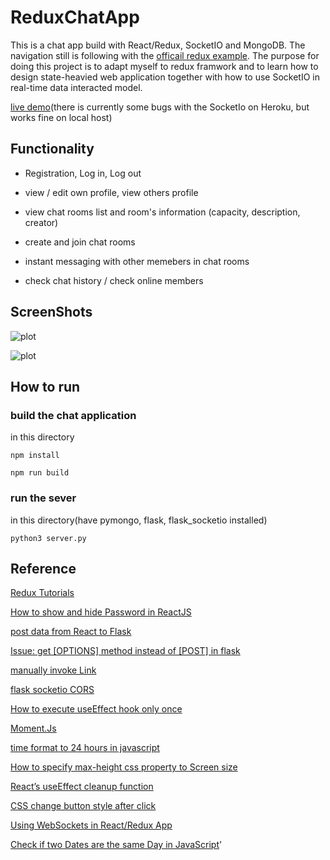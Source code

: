 # ReduxChatApp
This is a chat app build with React/Redux, SocketIO and MongoDB. The navigation still is following with the [officail redux example](https://redux.js.org/tutorials/essentials/part-1-overview-concepts). The purpose for doing this project is to  adapt myself to redux framwork and to learn how to design state-heavied web application together with how to use SocketIO in real-time data interacted model.

[live demo](https://hklu-chat-rooms.herokuapp.com/home)(there is currently some bugs with the SocketIo on Heroku, but works fine on local host)

## Functionality

- Registration, Log in, Log out

- view / edit own profile, view others profile

- view chat rooms list and room's information (capacity, description, creator)

- create and join chat rooms

- instant messaging with other memebers in chat rooms

- check chat history / check online members

## ScreenShots

![plot](./screen_shots/shot_1.png)

![plot](./screen_shots/shot_2.png)

## How to run

### build the chat application

in this directory

``` SHELL
npm install

npm run build
```

### run the sever

 in this directory(have pymongo, flask, flask_socketio installed)

``` SHELL
python3 server.py
```

## Reference

[Redux Tutorials](https://redux.js.org/tutorials/essentials/part-1-overview-concepts)

[How to show and hide Password in ReactJS](https://www.geeksforgeeks.org/how-to-show-and-hide-password-in-reactjs/)

[post data from React to Flask](https://dev.to/dev_elie/sending-data-from-react-to-flask-apm)

[Issue: get [OPTIONS] method instead of [POST] in flask](https://stackoverflow.com/questions/68012921/i-get-options-method-instead-of-post-in-flask)

[manually invoke Link](https://stackoverflow.com/questions/29244731/react-router-how-to-manually-invoke-link)

[flask socketio CORS](https://stackoverflow.com/questions/29187933/flask-socketio-cors)

[How to execute useEffect hook only once](https://www.gosink.in/react-js-how-to-render-useeffect-only-once/)

[Moment.Js](https://momentjs.com/)

[time format to 24 hours in javascript](https://stackoverflow.com/questions/22347521/change-time-format-to-24-hours-in-javascript)

[How to specify max-height css property to Screen size](https://stackoverflow.com/questions/20488298/how-to-specify-max-height-css-property-to-screen-size)

[React’s useEffect cleanup function](https://blog.logrocket.com/understanding-react-useeffect-cleanup-function/)

[CSS change button style after click](https://stackoverflow.com/questions/42134731/css-change-button-style-after-click)

[Using WebSockets in React/Redux App](https://www.pluralsight.com/guides/using-web-sockets-in-your-reactredux-app)

[Check if two Dates are the same Day in JavaScript](https://bobbyhadz.com/blog/javascript-check-if-two-dates-are-same-day)'
